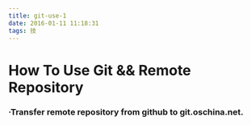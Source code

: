 ```yaml
---
title: git-use-1
date: 2016-01-11 11:18:31
tags: 技
---
```


# How To Use Git && Remote Repository

### ·Transfer remote repository from github to git.oschina.net.


